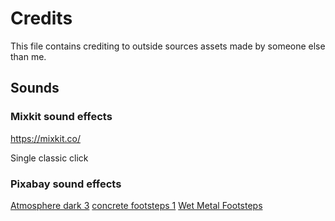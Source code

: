 # Credits
This file contains crediting to outside sources assets made by someone else than me.

## Sounds

### Mixkit sound effects
https://mixkit.co/

Single classic click 

### Pixabay sound effects
[Atmosphere dark 3](https://pixabay.com/sound-effects/atmosphere-dark-3-16803/)
[concrete footsteps 1](https://pixabay.com/sound-effects/concrete-footsteps-1-6265/)
[Wet Metal Footsteps](https://pixabay.com/sound-effects/wet-metal-footsteps-32703/)
